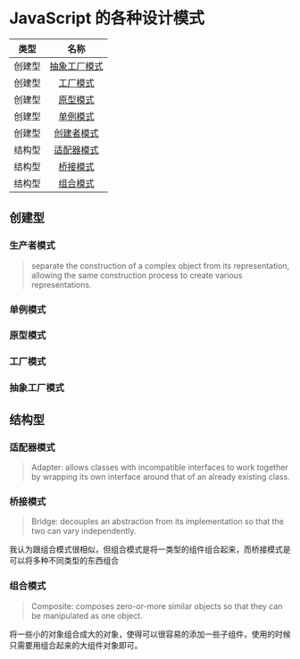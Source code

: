 # JavaScript 的各种设计模式

|  类型  |                                                                名称                                                                 |
| :----: | :---------------------------------------------------------------------------------------------------------------------------------: |
| 创建型 | [抽象工厂模式](https://github.com/1360151219/JavaScript-design-patterns/blob/master/creational/AbstractFactory/abstract-factory.js) |
| 创建型 |           [工厂模式](https://github.com/1360151219/JavaScript-design-patterns/blob/master/creational/Factory/factory.js)            |
| 创建型 |         [原型模式](https://github.com/1360151219/JavaScript-design-patterns/blob/master/creational/Prototype/prototype.js)          |
| 创建型 |         [单例模式](https://github.com/1360151219/JavaScript-design-patterns/blob/master/creational/Singleton/singleton.js)          |
| 创建型 |          [创建者模式](https://github.com/1360151219/JavaScript-design-patterns/blob/master/creational/Builder/builder.js)           |
| 结构型 |          [适配器模式](https://github.com/1360151219/JavaScript-design-patterns/blob/master/structural/Adapter/adapter.js)           |
| 结构型 |            [桥接模式](https://github.com/1360151219/JavaScript-design-patterns/blob/master/structural/Bridge/bridge.js)             |
| 结构型 |         [组合模式](https://github.com/1360151219/JavaScript-design-patterns/blob/master/structural/Composite/composite.js)          |

## 创建型

### 生产者模式

> separate the construction of a complex object from its representation, allowing the same construction process to create various representations.

### 单例模式

### 原型模式

### 工厂模式

### 抽象工厂模式

## 结构型

### 适配器模式

> Adapter: allows classes with incompatible interfaces to work together by wrapping its own interface around that of an already existing class.

### 桥接模式

> Bridge: decouples an abstraction from its implementation so that the two can vary independently.

我认为跟组合模式很相似，但组合模式是将一类型的组件组合起来，而桥接模式是可以将多种不同类型的东西组合

### 组合模式

> Composite: composes zero-or-more similar objects so that they can be manipulated as one object.

将一些小的对象组合成大的对象，使得可以很容易的添加一些子组件，使用的时候只需要用组合起来的大组件对象即可。
